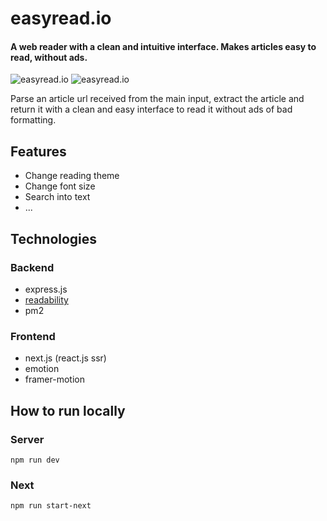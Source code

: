 # easyread.io

#### A web reader with a clean and intuitive interface. Makes articles easy to read, without ads.

![easyread.io](https://i.imgur.com/kVG7uxY.png)
![easyread.io](https://imgur.com/N7X8jyV.png)

Parse an article url received from the main input, extract the article and return it with a clean and easy interface to read it without ads of bad formatting.

## Features

- Change reading theme
- Change font size
- Search into text
- ...

## Technologies

### Backend
- express.js
- [readability](https://github.com/mozilla/readability#master)
- pm2

### Frontend
- next.js (react.js ssr)
- emotion
- framer-motion

## How to run locally
### Server
`npm run dev`
### Next
`npm run start-next`
